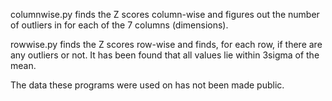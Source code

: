 columnwise.py finds the Z scores column-wise and figures out the number of outliers in for each of the 7 columns (dimensions).

rowwise.py finds the Z scores row-wise and finds, for each row, if there are any outliers or not. It has been found that all values lie within 3sigma of the mean.

The data these programs were used on has not been made public.
